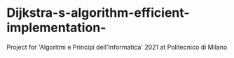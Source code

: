 # Dijkstra-s-algorithm-efficient-implementation-
Project for 'Algoritmi e Principi dell'Informatica' 2021 at Politecnico di Milano
